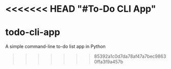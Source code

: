 <<<<<<< HEAD
"#To-Do CLI App" 
=======
# todo-cli-app
A simple command-line to-do list app in Python
>>>>>>> 85392a1c0d7da78af47a7bec98630ffa3f9a457b
